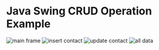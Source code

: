 # Java Swing CRUD Operation Example

![main frame](https://cloud.githubusercontent.com/assets/20207324/19556276/00ba2130-96de-11e6-9ca9-3350cc4bb9dd.png)
![insert contact](https://cloud.githubusercontent.com/assets/20207324/19556275/00b2554a-96de-11e6-8b47-ffdec45d1f3f.png)
![update contact](https://cloud.githubusercontent.com/assets/20207324/19556277/00bdc06a-96de-11e6-9a2b-6321e910fa98.png)
![all data](https://cloud.githubusercontent.com/assets/20207324/19556435/c5bdb262-96de-11e6-84b2-2a480f1893d6.png)

